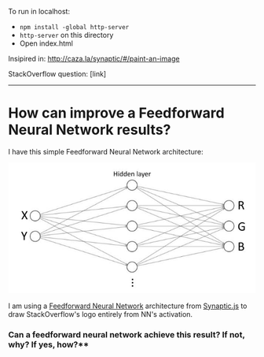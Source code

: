 To run in localhost:

- `npm install -global http-server`
- `http-server` on this directory
- Open index.html

Insipired in: http://caza.la/synaptic/#/paint-an-image

StackOverflow question: [link]

---

# How can improve a Feedforward Neural Network results?

I have this simple Feedforward Neural Network architecture:

![](./architecture.jpg)

I am using a [Feedforward Neural Network](https://en.wikipedia.org/wiki/Feedforward_neural_network) architecture from [Synaptic.js](https://caza.la/synaptic/) to draw StackOverflow's logo entirely from NN's activation.

### Can a feedforward neural network achieve this result? If not, why? If yes, how?\*\*
